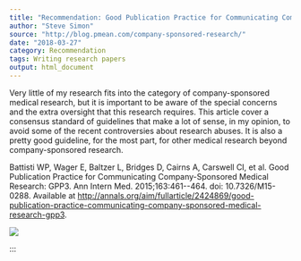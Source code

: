 ```yaml
---
title: "Recommendation: Good Publication Practice for Communicating Company-Sponsored Medical Research: GPP3"
author: "Steve Simon"
source: "http://blog.pmean.com/company-sponsored-research/"
date: "2018-03-27"
category: Recommendation
tags: Writing research papers
output: html_document
---
```


Very little of my research fits into the category of company-sponsored
medical research, but it is important to be aware of the special
concerns and the extra oversight that this research requires. This
article cover a consensus standard of guidelines that make a lot of
sense, in my opinion, to avoid some of the recent controversies about
research abuses. It is also a pretty good guideline, for the most part,
for other medical research beyond company-sponsored
research.

<!---More--->

Battisti WP, Wager E, Baltzer L, Bridges D, Cairns A, Carswell CI, et
al. Good Publication Practice for Communicating Company-Sponsored
Medical Research: GPP3. Ann Intern Med. 2015;163:461--464. doi:
10.7326/M15-0288. Available at
<http://annals.org/aim/fullarticle/2424869/good-publication-practice-communicating-company-sponsored-medical-research-gpp3>.

![](../../images/company-sponsored-research01.png)


:::

